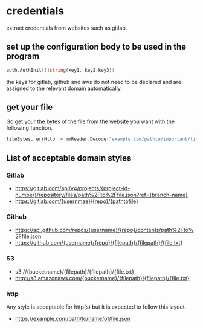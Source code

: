# credentials

extract credentials from websites such as gitlab.

## set up the configuration body to be used in the program

```go
auth.AuthInit([]string{key1, key2 key3})
```

the keys for gitlab, github and aws do not need to be declared and are assigned to the relevant domain automatically.

## get your file

Go get your the bytes of the file from the website you want with the following function.

```go
fileBytes, errHttp := mmReader.Decode("example.com/pathto/important/file.json")
```

## List of acceptable domain styles

### Gitlab

- https://gitlab.com/api/v4/projects/{project-id-number}/repository/files/path%2Fto%2Ffile.json?ref={branch-name}
- https://gitlab.com/{usernmae}/{repo}/{pathtofile}

### Github

- https://api.github.com/repos/{username}/{repo}/contents/path%2Fto%2Ffile.json
- https://github.com/{username}/{repo}/{filepath}/{filepath}/{file.txt}

### S3

- s3://{bucketname}/{filepath}/{filepath}/{file.txt}
- http://s3.amazonaws.com/{bucketname}/{filepath}/{filepath}/{file.txt}

### http

Any style is acceptable for http(s) but it is expected to follow this layout.

- https://example.com/path/to/name/of/file.json
